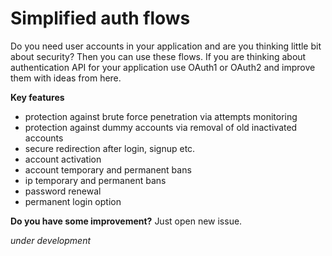 # Simplified auth flows
Do you need user accounts in your application and are you thinking little bit about security? Then you can use these flows. If you are thinking about authentication API for your application use OAuth1 or OAuth2 and improve them with ideas from here.

__Key features__

* protection against brute force penetration via attempts monitoring
* protection against dummy accounts via removal of old inactivated accounts
* secure redirection after login, signup etc.
* account activation
* account temporary and permanent bans
* ip temporary and permanent bans
* password renewal
* permanent login option

__Do you have some improvement?__ Just open new issue. 

_under development_